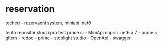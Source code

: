 # reservation
teched - rezervacni system, miniapi .net6

tento repositar slouzi pro test prace s:
	- MiniApi napric .net6 a 7
	- prace s gitem
 	- redoc
 	- prime
	- stoplight studio
	- OpenApi - swagger